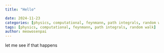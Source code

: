 ```yaml
---
title: "Hello"

date: 2024-11-23
categories: [physics, computational, feynmann, path integrals, random walk]
tags: [physics, computational, feynmann, path integrals, random walk]
author: meowosenpai
---
```


let me see if that happens
